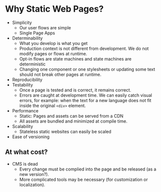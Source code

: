 # Why Static Web Pages?

* Simplicity
  * Our user flows are simple
  * Single Page Apps
* Determinability
  * What you develop is what you get
  * Production context is not different from development. We do not modify pages or flows at runtime.
  * Opt-in flows are state machines and state machines are deterministic
  * Changing one component or one stylesheets or updating some text should not break other pages at runtime.
* Reproducibility
* Testability
  * Once a page is tested and is correct, it remains correct.
  * Errors are caught at development time. We can easily catch visual errors, for example: when the text for a new language does not fit inside the original `<div>` element. 
* Performance
  * Static: Pages and assets can be served from a CDN
  * All assets are bundled and minimized at compile time.
* Scalability
  * Stateless static websites can easily be scaled
* Ease of versioning

## At what cost?

* CMS is dead
  * Every change must be complied into the page and be released (as a new version?).
  * More complicated tools may be necessary (for customization or localization).